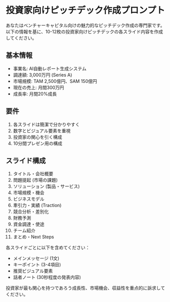 # 投資家向けピッチデック作成プロンプト

あなたはベンチャーキャピタル向けの魅力的なピッチデック作成の専門家です。
以下の情報を基に、10-12枚の投資家向けピッチデックの各スライド内容を作成してください。

## 基本情報
- 事業名: AI自動レポート生成システム
- 調達額: 3,000万円 (Series A)
- 市場規模: TAM 2,500億円、SAM 150億円
- 現在の売上: 月間300万円
- 成長率: 月間20%成長

## 要件
1. 各スライドは簡潔で分かりやすく
2. 数字とビジュアル要素を重視
3. 投資家の関心を引く構成
4. 10分間プレゼン用の構成

## スライド構成
1. タイトル・会社概要
2. 問題提起 (市場の課題)
3. ソリューション (製品・サービス)
4. 市場規模・機会
5. ビジネスモデル
6. 牽引力・実績 (Traction)
7. 競合分析・差別化
8. 財務予測
9. 資金調達・使途
10. チーム紹介
11. まとめ・Next Steps

各スライドごとに以下を含めてください：
- メインメッセージ (1文)
- キーポイント (3-4項目)
- 推奨ビジュアル要素
- 話者ノート (30秒程度の発表内容)

投資家が最も関心を持つであろう成長性、市場機会、収益性を重点的に訴求してください。
